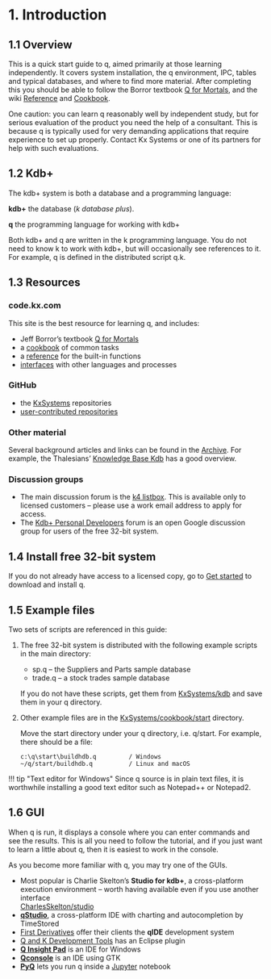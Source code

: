 # 1. Introduction


## 1.1 Overview

This is a quick start guide to q, aimed primarily at those learning independently. It covers system installation, the q environment, IPC, tables and typical databases, and where to find more material. After completing this you should be able to follow the Borror textbook [Q for Mortals](http://code.kx.com/q4m3), and the wiki [Reference](/ref/card) and [Cookbook](/cookbook/introduction).

One caution: you can learn q reasonably well by independent study, but for serious evaluation of the product you need the help of a consultant. This is because q is typically used for very demanding applications that require experience to set up properly. Contact Kx Systems or one of its partners for help with such evaluations.


## 1.2 Kdb+

The kdb+ system is both a database and a programming language:
  
**kdb+** the database (*k database plus*).

**q** the programming language for working with kdb+

Both kdb+ and q are written in the k programming language. You do not need to know k to work with kdb+, but will occasionally see references to it. For example, q is defined in the distributed script q.k.


## 1.3 Resources

### code.kx.com

This site is the best resource for learning q, and includes:

- Jeff Borror’s textbook [Q for Mortals](http://code.kx.com/q4m3)
- a [cookbook](/cookbook/introduction) of common tasks
- a [reference](/ref/card) for the built-in functions
- [interfaces](/interfaces) with other languages and processes


### <i class="fa fa-github"></i> GitHub

- the [KxSystems](https://github.com/KxSystems) repositories
- [user-contributed repositories](https:///kxsystems.github.io)


<!--
### Kx Html Pages

Some older, but still useful, html pages are at [kx.com/documentation.php](http://kx.com/documentation.php). 
See in particular, Dennis Shasha’s <i class="fa fa-github"></i> [Kdb+ Database and Language Primer](https://github.com/KxSystems/kdb/blob/master/d/primer.htm).
-->


### Other material

Several background articles and links can be found in the [Archive](/archive). For example, the Thalesians’ [Knowledge Base Kdb](http://www.thalesians.com/finance/index.php/Knowledge_Base/Databases/Kdb) has a good overview.


### Discussion groups

- The main discussion forum is the [k4 listbox](http://www.listbox.com/subscribe/?listname=k4). This is available only to licensed customers – please use a work email address to apply for access.
- The [Kdb+ Personal Developers](http://groups.google.com/group/personal-kdbplus) forum is an open Google discussion group for users of the free 32-bit system.

<!--
### Additional files

The [kx.com/q](http://www.kx.com/q) directory has various supporting files, for example the script sp.q referenced in this guide (which is also included with the free 32-bit system). These files are also copied to the svn repository, so for example, the sp.q script can also be found at [kx/kdb+/sp.q](source:kx/kdb%2B/sp.q "wikilink").
-->


## 1.4 Install free 32-bit system

If you do not already have access to a licensed copy, go to [Get started](/learn) to download and install q.


## 1.5 Example files

Two sets of scripts are referenced in this guide:

1. The free 32-bit system is distributed with the following example scripts in the main directory:

    - sp.q – the Suppliers and Parts sample database
    - trade.q – a stock trades sample database

    If you do not have these scripts, get them from <i class="fa fa-github"></i> [KxSystems/kdb](https://github.com/KxSystems/kdb) and save them in your q directory.

2. Other example files are in the <i class="fa fa-github"></i> [KxSystems/cookbook/start](https://github.com/KxSystems/cookbook/tree/master/start) directory. 

    Move the start directory under your q directory, i.e. q/start. For example, there should be a file:
    ```
    c:\q\start\buildhdb.q         / Windows
    ~/q/start/buildhdb.q          / Linux and macOS
    ```

!!! tip "Text editor for Windows"
    <i class="fa fa-windows"></i> Since q source is in plain text files, it is worthwhile installing a good text editor such as Notepad++ or Notepad2.


## 1.6 GUI

When q is run, it displays a console where you can enter commands and see the results. This is all you need to follow the tutorial, and if you just want to learn a little about q, then it is easiest to work in the console.

As you become more familiar with q, you may try one of the GUIs.

- Most popular is Charlie Skelton’s **Studio for kdb+**, a cross-platform execution environment – worth having available even if you use another interface  
<i class="fa fa-github"></i> [CharlesSkelton/studio](https://github.com/CharlesSkelton/studio)
- [**qStudio**](http://timestored.com/qStudio), a cross-platform IDE with charting and autocompletion by TimeStored 
- [First Derivatives](http://www.firstderivatives.com) offer their clients the **qIDE** development system
- [Q and K Development Tools](http://www.qkdt.org) has an Eclipse plugin
- [**Q Insight Pad**](http://www.qinsightpad.com) is an IDE for Windows
- [**Qconsole**](source:contrib/cburke/qconsole "wikilink") is an IDE using GTK
- [**PyQ**](http://pyq.enlnt.com/slides) lets you run q inside a [Jupyter](http://jupyter.org/) notebook 

